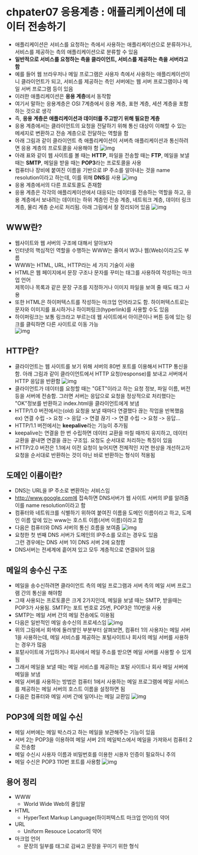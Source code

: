 # chpater07 응용계층 : 애플리케이션에 데이터 전송하기
- 애플리케이션은 서비스를 요청하는 측에서 사용하는 애플리케이션으로 분류하거나, 서비스를 제공하는 측의 애플리케이션으로 분류할 수 있음
- <b>일반적으로 서비스를 요청하는 측을 클라이언트, 서비스를 제공하는 측을 서버라고 함</b>
- 예를 들어 웹 브라우저나 메일 프로그램은 사용자 측에서 사용하는 애플리케이션이니 클라이언트가 되고, 서비스를 제공하는 측인 서버에는 웹 서버 프로그램이나 메일 서버 프로그램 등이 있음
- 이러한 애플리케이션은 <b>응용 계층</b>에서 동작함
- 여기서 말하는 응용계층은 OSI 7계층에서 응용 계층, 표현 계층, 세션 계층을 포함하는 것으로 생각
- 즉, <b>응용 계층은 애플리케이션과 데이터를 주고받기 위해 필요한 계층</b>
- 응용 계층에서는 클라이언트의 요청을 전달하기 위해 통신 대상이 이해할 수 있는 메세지로 변환하고 전송 계층으로 전달하는 역할을 함
- 아래 그림과 같이 클라이언트 측 애플리케이션이 서버측 애플리케이션과 통신하려면 응용 계층의 프로토콜을 사용해야 함
![img](https://github.com/koni114/Network/blob/master/img/network_43.JPG)
- 아래 표와 같이 웹 사이트를 볼 때는 <b>HTTP</b>, 파일을 전송할 때는 <b>FTP</b>, 메일을 보낼때는 <b>SMTP</b>, 메일을 받을 때는 <b>POP3</b>라는 프로토콜을 사용
- 컴퓨터나 장비에 붙여진 이름을 기반으로 IP 주소를 알아내는 것을 name resolution이라고 하는데, 이를 위해 <b>DNS</b>를 사용
![img](https://github.com/koni114/Network/blob/master/img/network_44.JPG)
- 응용 계층에서의 다른 프로토콜도 존재함
- 응용 계층은 각각의 애플리케이션에서 대응되는 데이터를 전송하는 역할을 하고, 응용 계층에서 보내려는 데이터는 하위 계층인 전송 계층, 네트워크 계층, 데이터 링크 계층, 물리 계층 순서로 처리됨. 아래 그림에서 잘 정리되어 있음
![img](https://github.com/koni114/Network/blob/master/img/network_45.JPG)

## WWW란?
- 웹사이트와 웹 서버의 구조에 대해서 알아보자
- 인터넷의 핵심적인 역할을 수행하는 WWW는 줄여서 W3나 웹(Web)이라고도 부름
- WWW는 HTML, URL, HTTP라는 세 가지 기술이 사용
- HTML은 웹 페이지에서 문장 구조나 문자를 꾸미는 태그를 사용하여 작성하는 마크업 언어  
  제목이나 목록과 같은 문장 구조를 지정하거나 이미지 파일을 보여 줄 때도 태그 사용
- 또한 HTML은 하이퍼텍스트를 작성하는 마크업 언어라고도 함. 하이퍼텍스트로는 문자와 이미지를 표시하거나 하이퍼링크(hyperlink)를 사용할 수도 있음
- 하이퍼링크는 보통 링크라고 부르는데 웹 사이트에서 아이콘이나 버튼 등에 있는 링크를 클릭하면 다른 사이트로 이동 가능   
![img](https://github.com/koni114/Network/blob/master/img/network_46.JPG)

## HTTP란?
- 클라이언트는 웹 사이트를 보기 위해 서버의 80번 포트를 이용해서 HTTP 통신을 함. 아래 그림과 같이 클라이언트에서 HTTP 요청(response)를 보내고 서버에서 HTTP 응답을 반환함
![img](https://github.com/koni114/Network/blob/master/img/network_47.JPG)
- 클라이언트가 데이터를 요청할 때는 "GET"이라고 하는 요청 정보, 파일 이름, 버전 등을 서버에 전송함. 그러면 서버는 응답으로 요청을 정상적으로 처리했다는 "OK"정보를 반환하고 index.html을 클라이언트에게 보냄
- HTTP/1.0 버전에서는(old) 요청을 보낼 때마다 연결했다 끊는 작업을 반복했음  
  ex) 연결 수립 -> 요청 -> 응답 -> 연결 끊기 -> 연결 수립 -> 요청 -> 응답...
- HTTP/1.1 버전에서는 <b>keepalive</b>라는 기능이 추가됨
- keepalive는 연결을 한 번 수립하면 데이터 교환을 마칠 때까지 유지하고, 데이터 교환을 끝내면 연결을 끊는 구조임. 요청도 순서대로 처리하는 특징이 있음
- HTTP/2.0 버전은 1.1에서 이전 요청이 늦어지면 전체적인 지연 현상을 개선하고자 요청을 순서대로 반환하는 것이 아닌 바로 반환하는 형식이 적용됨

## 도메인 이름이란? 
- DNS는 URL을 IP 주소로 변환하는 서비스임
- http://www.google.com에 접속하면 DNS서버가 웹 사이트 서버의 IP를 알려줌  
  이를 name resolution이라고 함
- 컴퓨터와 네트워크를 식별하기 위하여 붙여진 이름을 도메인 이름이라고 하고, 도메인 이름 앞에 있는 www는 호스트 이름(서버 이름)이라고 함
- 다음은 컴퓨터와 DNS 서버의 통신 흐름을 보여줌
![img](https://github.com/koni114/Network/blob/master/img/network_48.JPG)
- 요청한 첫 번째 DNS 서버가 도메인의 IP주소를 모르는 경우도 있음  
  그런 경우에는 DNS 서버 1이 DNS 서버 2에 요청함
- DNS서버는 전세계에 흩어져 있고 모두 계층적으로 연결되어 있음

## 메일의 송수신 구조
- 메일을 송수신하려면 클라이언트 측의 메일 프로그램과 서버 측의 메일 서버 프로그램 간의 통신을 해야함
- 그때 사용되는 프로토콜은 크게 2가지인데, 메일을 보낼 때는 SMTP, 받을때는 POP3가 사용됨. SMTP는 포트 번호로 25번, POP3은 110번을 사용
- SMTP는 메일 서버 간의 메일 전송에도 이용됨
- 다음은 일반적인 메일 송수신의 프로세스임
![img](https://github.com/koni114/Network/blob/master/img/network_49.JPG)
- 위의 그림에서 회색에 둘러쌓인 부분부터 살펴보면, 컴퓨터 1의 사용자는 메일 서버 1을 사용하는데, 메일 서비스를 제공하는 포털사이트나 회사의 메일 서버를 사용하는 경우가 많음
- 포텉사이트에 가입하거나 회사에서 메일 주소를 받으면 메일 서버를 사용할 수 있게 됨
- 그래서 메일을 보낼 때는 메일 서비스를 제공하는 포털 사이트나 회사 메일 서버에 메일을 보냄
- 메일 서버를 사용하는 방법은 컴퓨터 1에서 사용하는 메일 프로그램에 메일 서비스를 제공하는 메일 서버의 호스트 이름을 설정하면 됨
- 다음은 컴퓨터와 메일 서버 간에 일어나는 메일 교환임 
![img](https://github.com/koni114/Network/blob/master/img/network_50.JPG)

## POP3에 의한 메일 수신
- 메일 서버에는 메일 박스라고 하는 메일을 보관해주는 기능이 있음
- 서버 2는 POP3을 이용하여 메일 서버 2의 메일박스에서 메일을 가져와서 컴퓨터 2로 전송함
- 메일 수신시 사용자 이름과 비밀번호를 이용한 시용자 인증이 필요하니 주의
- 메일 수신은 POP3 110번 포트를 사용함
![img](https://github.com/koni114/Network/blob/master/img/network_51.JPG)


## 용어 정리
- WWW
  - World Wide Web의 줄임말
- HTML
  - HyperText Markup Language(하이퍼텍스트 마크업 언어)의 약어
- URL
  - Uniform Resouce Locator의 약어
- 마크업 언어
  - 문장의 일부를 태그로 감싸고 문장을 꾸미기 위한 형식       